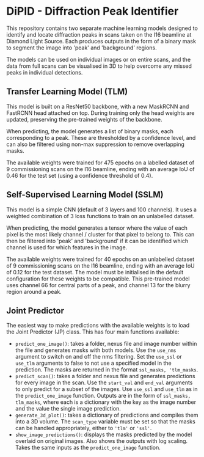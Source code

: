 # DiPID - Diffraction Peak Identifier

This repository contains two separate machine learning models designed to identify and locate diffraction peaks in scans taken on the I16 beamline at Diamond Light Source. Each produces outputs in the form of a binary mask to segment the image into 'peak' and 'background' regions.

The models can be used on individual images or on entire scans, and the data from full scans can be visualised in 3D to help overcome any missed peaks in individual detections.

## Transfer Learning Model (TLM)

This model is built on a ResNet50 backbone, with a new MaskRCNN and FastRCNN head attached on top. During training only the head weights are updated, preserving the pre-trained weights of the backbone. 

When predicting, the model generates a list of binary masks, each corresponding to a peak. These are thresholded by a confidence level, and can also be filtered using non-max suppression to remove overlapping masks.

The available weights were trained for 475 epochs on a labelled dataset of 9 commissioning scans on the I16 beamline, ending with an average IoU of 0.46 for the test set (using a confidence threshold of 0.4).

## Self-Supervised Learning Model (SSLM)

This model is a simple CNN (default of 3 layers and 100 channels). It uses a weighted combination of 3 loss functions to train on an unlabelled dataset.

When predicting, the model generates a tensor where the value of each pixel is the most likely channel / cluster for that pixel to belong to. This can then be filtered into 'peak' and 'background' if it can be identified which channel is used for which features in the image.

The available weights were trained for 40 epochs on an unlabelled dataset of 9 commissioning scans on the I16 beamline, ending with an average IoU of 0.12 for the test dataset. The model must be initialised in the default configuration for these weights to be compatible. This pre-trained model uses channel 66 for central parts of a peak, and channel 13 for the blurry region around a peak.

## Joint Predictor

The easiest way to make predictions with the available weights is to load the Joint Predictor (JP) class. This has four main functions available:
- `predict_one_image()`: takes a folder, nexus file and image number within the file and generates masks with both models. Use the `use_nms` argument to switch on and off the nms filtering. Set the `use_ssl` or `use_tlm` arguments to false to not use a specified model in the prediction. The masks are returned in the format `ssl_masks, 'tlm_masks`.
- `predict_scan()`: takes a folder and nexus file and generates predictions for every image in the scan. Use the `start_val` and `end_val` arguments to only predict for a subset of the images. Use `use_ssl` and `use_tlm` as in the `predict_one_image` function. Outputs are in the form of `ssl_masks, tlm_masks`, where each is a dictionary with the key as the image number and the value the single image prediction. 
- `generate_3d_plot()`: takes a dictionary of predictions and compiles them into a 3D volume. The `scan_type` variable must be set so that the masks can be handled appropriately, either to `'tlm'` or `'ssl'`.
- `show_image_predictions()`: displays the masks predicted by the model overlaid on original images. Also shows the outputs with log scaling. Takes the same inputs as the `predict_one_image` function.
